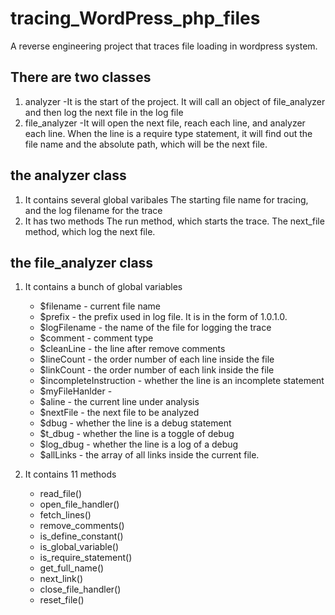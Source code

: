 # tracing_WordPress_php_files
A reverse engineering project that traces file loading in wordpress system.
## There are two classes
1. analyzer
   -It is the start of the project. It will call an object of file_analyzer and then log the next file in the log file
3. file_analyzer
   -It will open the next file, reach each line, and analyzer each line. When the line is a require type statement, it will find out the file name and the absolute path, which will be the next file.

## the analyzer class
1. It contains several global varibales
   The starting file name for tracing, and the log filename for the trace
3. It has two methods
   The run method, which starts the trace.
   The next_file method, which log the next file.

## the file_analyzer class
1. It contains a bunch of global variables
   - $filename - current file name
   - $prefix   - the prefix used in log file. It is in the form of 1.0.1.0.
   - $logFilename - the name of the file for logging the trace
   - $comment   - comment type
   - $cleanLine - the line after remove comments
   - $lineCount - the order number of each line inside the file
   - $linkCount - the order number of each link inside the file
   - $incompleteInstruction - whether the line is an incomplete statement
   - $myFileHanlder -
   - $aline  - the current line under analysis
   - $nextFile - the next file to be analyzed
   - $dbug   - whether the line is a debug statement
   - $t_dbug - whether the line is a toggle of debug
   - $log_dbug - whether the line is a log of a debug
   - $allLinks - the array of all links inside the current file.
   
2. It contains 11 methods
   - read_file()
   - open_file_handler()
   - fetch_lines()
   - remove_comments()
   - is_define_constant()
   - is_global_variable()
   - is_require_statement()
   - get_full_name()
   - next_link()
   - close_file_handler()
   - reset_file()
   
